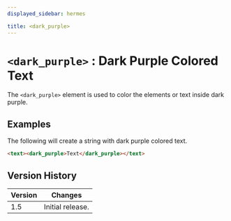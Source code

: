 ```yaml
---
displayed_sidebar: hermes

title: <dark_purple>
---
```


# `<dark_purple>` : Dark Purple Colored Text

The `<dark_purple>` element is used to color the elements or text inside dark purple.

## Examples

The following will create a string with dark purple colored text.

```html
<text><dark_purple>Text</dark_purple></text>
```

## Version History

| Version | Changes |
|---------| ------- |
| 1.5     | Initial release. |